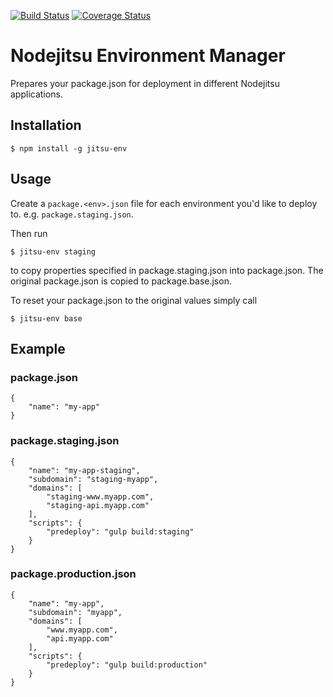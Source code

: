 [![Build Status](https://travis-ci.org/mdulghier/jitsu-env.png?branch=master)](https://travis-ci.org/mdulghier/jitsu-env)
[![Coverage Status](https://coveralls.io/repos/mdulghier/jitsu-env/badge.png)](https://coveralls.io/r/mdulghier/jitsu-env)

# Nodejitsu Environment Manager

Prepares your package.json for deployment in different Nodejitsu applications.



## Installation

```
$ npm install -g jitsu-env
```

## Usage

Create a `package.<env>.json` file for each environment you'd like to deploy to.
e.g. `package.staging.json`.

Then run

```
$ jitsu-env staging
```

to copy properties specified in package.staging.json into package.json. The original package.json is copied to package.base.json.

To reset your package.json to the original values simply call

```
$ jitsu-env base
```

## Example

### package.json

```
{
	"name": "my-app"
}
```

### package.staging.json

```
{
	"name": "my-app-staging",
	"subdomain": "staging-myapp",
	"domains": [
		"staging-www.myapp.com",
		"staging-api.myapp.com"
	],
	"scripts": {
		"predeploy": "gulp build:staging"
	}
}
```

### package.production.json

```
{
	"name": "my-app",
	"subdomain": "myapp",
	"domains": [
		"www.myapp.com",
		"api.myapp.com"
	],
	"scripts": {
		"predeploy": "gulp build:production"
	}
}
```